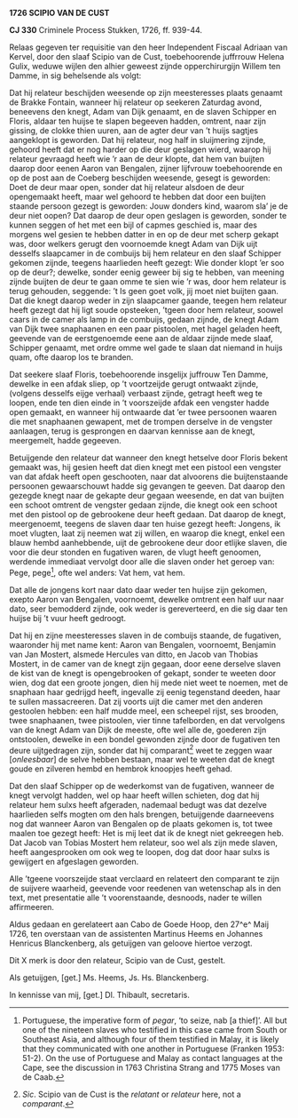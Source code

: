 **1726 SCIPIO VAN DE CUST**

**CJ 330** Criminele Process Stukken, 1726, ff. 939-44.

Relaas gegeven ter requisitie van den heer Independent Fiscaal Adriaan
van Kervel, door den slaaf Scipio van de Cust, toebehoorende juffrrouw
Helena Gulix, weduwe wijlen den alhier geweest zijnde opperchirurgijn
Willem ten Damme, in sig behelsende als volgt:

Dat hij relateur beschijden weesende op zijn meesteresses plaats genaamt
de Brakke Fontain, wanneer hij relateur op seekeren Zaturdag avond,
beneevens den knegt, Adam van Dijk genaamt, en de slaven Schipper en
Floris, aldaar ten huijse te slapen begeeven hadden, omtrent, naar zijn
gissing, de clokke thien uuren, aan de agter deur van ’t huijs sagtjes
aangeklopt is geworden. Dat hij relateur, nog half in sluijmering
zijnde, gehoord heeft dat er nog harder op die deur geslagen wierd,
waarop hij relateur gevraagd heeft wie ’r aan de deur klopte, dat hem
van buijten daarop door eenen Aaron van Bengalen, zijner lijfvrouw
toebehoorende en op de post aan de Coeberg beschijden weesende, gesegt
is geworden: Doet de deur maar open, sonder dat hij relateur alsdoen de
deur opengemaakt heeft, maar wel gehoord te hebben dat door een buijten
staande persoon gezegt is geworden: Jouw donders kind, waarom sla’ je de
deur niet oopen? Dat daarop de deur open geslagen is geworden, sonder te
kunnen seggen of het met een bijl of capmes geschied is, maar des
morgens wel gesien te hebben datter in en op de deur met scherp gekapt
was, door welkers gerugt den voornoemde knegt Adam van Dijk uijt
desselfs slaapcamer in de combuijs bij hem relateur en den slaaf
Schipper gekomen zijnde, teegens haarlieden heeft gezegt: Wie donder
klopt ’er soo op de deur?; dewelke, sonder eenig geweer bij sig te
hebben, van meening zijnde buijten de deur te gaan omme te sien wie ’r
was, door hem relateur is terug gehouden, seggende: ’t Is geen goet
volk, jij moet niet buijten gaan. Dat die knegt daarop weder in zijn
slaapcamer gaande, teegen hem relateur heeft gezegt dat hij ligt soude
opsteeken, ’tgeen door hem relateur, soowel caars in de camer als lamp
in de combuijs, gedaan zijnde, de knegt Adam van Dijk twee snaphaanen en
een paar pistoolen, met hagel geladen heeft, geevende van de
eerstgenoemde eene aan de aldaar zijnde mede slaaf, Schipper genaamt,
met ordre omme wel gade te slaan dat niemand in huijs quam, ofte daarop
los te branden.

Dat seekere slaaf Floris, toebehoorende insgelijx juffrouw Ten Damme,
dewelke in een afdak sliep, op ’t voortzeijde gerugt ontwaakt zijnde,
(volgens desselfs eijge verhaal) verbaast zijnde, getragt heeft weg te
loopen, ende ten dien einde in ’t voorszeijde afdak een vengster hadde
open gemaakt, en wanneer hij ontwaarde dat ’er twee persoonen waaren die
met snaphaanen gewapent, met de trompen derselve in de vengster
aanlaagen, terug is gesprongen en daarvan kennisse aan de knegt,
meergemelt, hadde gegeeven.

Betuijgende den relateur dat wanneer den knegt hetselve door Floris
bekent gemaakt was, hij gesien heeft dat dien knegt met een pistool een
vengster van dat afdak heeft open geschooten, naar dat alvoorens die
buijtenstaande persoonen gewaarschouwt hadde sig gevangen te geeven. Dat
daarop den gezegde knegt naar de gekapte deur gegaan weesende, en dat
van buijten een schoot omtrent de vengster gedaan zijnde, die knegt ook
een schoot met den pistool op de gebrookene deur heeft gedaan. Dat
daarop de knegt, meergenoemt, teegens de slaven daar ten huise gezegt
heeft: Jongens, ik moet vlugten, laat zij neemen wat zij willen, en
waarop die knegt, enkel een blauw hembd aanhebbende, uijt de gebrookene
deur door etlijke slaven, die voor die deur stonden en fugativen waren,
de vlugt heeft genoomen, werdende immediaat vervolgt door alle die
slaven onder het geroep van: Pege, pege[^1], ofte wel anders: Vat hem,
vat hem.

Dat alle de jongens kort naar dato daar weder ten huijse zijn gekomen,
exepto Aaron van Bengalen, voornoemt, dewelke omtrent een half uur naar
dato, seer bemodderd zijnde, ook weder is gereverteerd, en die sig daar
ten huijse bij ’t vuur heeft gedroogt.

Dat hij en zijne meesteresses slaven in de combuijs staande, de
fugativen, waaronder hij met name kent: Aaron van Bengalen, voornoemt,
Benjamin van Jan Mostert, alsmede Hercules van ditto, en Jacob van
Thobias Mostert, in de camer van de knegt zijn gegaan, door eene
derselve slaven de kist van de knegt is opengebrooken of gekapt, sonder
te weeten door wien, dog dat een groote jongen, dien hij mede niet weet
te noemen, met de snaphaan haar gedrijgd heeft, ingevalle zij eenig
tegenstand deeden, haar te sullen massacreeren. Dat zij voorts uijt die
camer met den anderen gestoolen hebben: een half mudde meel, een
scheepel rijst, ses brooden, twee snaphaanen, twee pistoolen, vier tinne
tafelborden, en dat vervolgens van de knegt Adam van Dijk de meeste,
ofte wel alle de, goederen zijn ontstoolen, dewelke in een bondel
gewonden zijnde door de fugativen ten deure uijtgedragen zijn, sonder
dat hij comparant[^2] weet te zeggen waar \[*onleesbaar*\] de selve
hebben bestaan, maar wel te weeten dat de knegt goude en zilveren hembd
en hembrok knoopjes heeft gehad.

Dat den slaaf Schipper op de wederkomst van de fugativen, wanneer de
knegt vervolgt hadden, wel op haar heeft willen schieten, dog dat hij
relateur hem sulxs heeft afgeraden, nademaal bedugt was dat dezelve
haarlieden selfs mogten om den hals brengen, betuijgende daarneevens nog
dat wanneer Aaron van Bengalen op de plaats gekomen is, tot twee maalen
toe gezegt heeft: Het is mij leet dat ik de knegt niet gekreegen heb.
Dat Jacob van Tobias Mostert hem relateur, soo wel als zijn mede slaven,
heeft aangesprooken om ook weg te loopen, dog dat door haar sulxs is
gewijgert en afgeslagen geworden.

Alle ’tgeene voorszeijde staat verclaard en relateert den comparant te
zijn de suijvere waarheid, geevende voor reedenen van wetenschap als in
den text, met presentatie alle ’t voorenstaande, desnoods, nader te
willen affirmeeren.

Aldus gedaan en gerelateert aan Cabo de Goede Hoop, den 27^e^ Maij 1726,
ten overstaan van de assistenten Martinus Heems en Johannes Henricus
Blanckenberg, als getuijgen van geloove hiertoe verzogt.

Dit X merk is door den relateur, Scipio van de Cust, gestelt.

Als getuijgen, \[get.\] Ms. Heems, Js. Hs. Blanckenberg.

In kennisse van mij, \[get.\] Dl. Thibault, secretaris.

[^1]: Portuguese, the imperative form of *pegar*, ‘to seize, nab \[a
    thief\]’. All but one of the nineteen slaves who testified in this
    case came from South or Southeast Asia, and although four of them
    testified in Malay, it is likely that they communicated with one
    another in Portuguese (Franken 1953: 51-2). On the use of Portuguese
    and Malay as contact languages at the Cape, see the discussion in
    1763 Christina Strang and 1775 Moses van de Caab.

[^2]: *Sic*. Scipio van de Cust is the *relatant* or *relateur* here,
    not a *comparant*.

